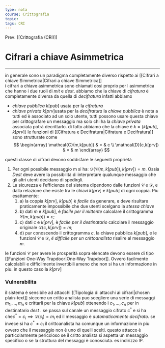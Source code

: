 ```yaml
---
type: nota
course: Crittografia
topic: 
tags: CRI
---
```


Prev: [[Crittografia (CRI)]]

# Cifrari a chiave Asimmetrica
---
in generale sono un paradigma completamente diverso rispetto ai [[Cifrari a chiave Simmetrica|Cifrari a chiave Simmetrica]]  
i cifrari a chiave asimmetrica sono chiamati cosi proprio per l asimmetrica che hanno i due ruoli di _mit_ e _dest_.
abbiamo che la chiave di _cifratura_ è completamente diversa da quella di _decifratura_ infatti abbiamo 
- _chiave pubblica_ $k[pub]$ usata per la _cifratura_
- _chiave privata_ $k[prv]$usata per la _decifratura_
la _chiave pubblica_ è nota a tutti ed è associato ad un solo utente, tutti possono usare questa chiave per crittografare un messaggio ma solo chi ha la _chiave privata_ associata potrà decrittarlo. di fatto abbiamo che la chiave è $k=\langle k[pub],k[prv]\rangle$
le funzioni di [[Cifratura e Decifratura|Cifratura e Decifratura]] sono strutturate come
$$
\begin{array}
\mathcal{C}(m,k[pub])  & = &  c \\
\mathcal{D}(c,k[prv])  & = &  m
\end{array}
$$

questi classe di cifrari devono soddisfare le seguenti proprietà
1. Per ogni possibile messaggio m si ha: $\mathcal{D}(\mathcal{C}(m, k[pub]), k[prv]) = m$. Ossia _Dest_ deve avere la possibilità di interpretare qualunque messaggio che gli altri utenti decidano di spedirgli. 
2.  La sicurezza e l’efficienza del sistema dipendono dalle funzioni $\mathcal{C}$ e $\mathcal{D}$, e dalla relazione che esiste tra le chiavi $k[prv]$ e $k[pub]$ di ogni coppia. Piu esattamente: 
	1. a) la coppia $k[prv]$, $k[pub]$ è _facile_ da generare, e deve risultare praticamente impossibile che due utenti scelgano la _stessa chiave_
	2. b) dati $m$ e $k[pub]$, è _facile per il mittente_ calcolare il crittogramma $\mathcal{C}(m, k[pub]) = c$;
	3. c) dati $c$ e $k[prv]$, è _facile per il destinatario_ calcolare il messaggio originale $\mathcal{D}(c, k[prv]) = m$;
	4. d) pur conoscendo il crittogramma $c$, la chiave pubblica $k[pub]$, e le funzioni  $\mathcal{C}$ e $\mathcal{D}$, _é difficile per un crittoanalista_ risalire al messaggio $m$.

le funzioni $\mathcal{C}$ per avere le prosperità sopra elencate devono essere di tipo [[Funzioni One-Way Trapdoor|One-Way Trapdoor]]. Ovvero facilmente calcolabili e difficilmente invertibili ameno che non si ha un informazione in piu. in questo caso la $k[prv]$




### Vulnerabilita
il sistema è sensibile ad attacchi [[Tipologia di attacchi ai cifrari|chosen plain-text]] siccome un critto analista puo scegliere una serie di messaggi $m_{1},\dots,m_{n}$ e crittarli per la chiave $k[pub]$ ottenendo i $c_{1},\dots,c_{n}$ per in destinatario $dest$ .
se passa sul canale un messaggio cifrato $c^{*}$ e si ha che$c^{*}=c_{i}  \implies \mathcal{D}(c_{i})=m_{i}$ ed il messaggio è _automaticamente decifrato_.
se invece si ha $c^{*}\not =c_{i}$ il crittoanalista ha comunque un informazione in piu ovvero che il messaggio non è uno di quelli scelti.
questo attacco è particolarmente pericoloso se il critto analista si aspetta un messaggio specifico o se la struttura del messaggi è conosciuta. es indirizzo IP.

